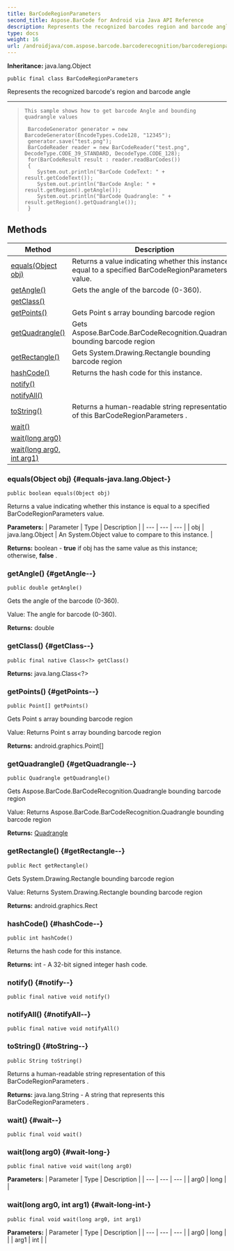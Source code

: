 ```yaml
---
title: BarCodeRegionParameters
second_title: Aspose.BarCode for Android via Java API Reference
description: Represents the recognized barcodes region and barcode angle
type: docs
weight: 16
url: /androidjava/com.aspose.barcode.barcoderecognition/barcoderegionparameters/
---
```

**Inheritance:**
java.lang.Object
```
public final class BarCodeRegionParameters
```

Represents the recognized barcode's region and barcode angle

--------------------

> ```
> This sample shows how to get barcode Angle and bounding quadrangle values
>  
>  BarcodeGenerator generator = new BarcodeGenerator(EncodeTypes.Code128, "12345");
>  generator.save("test.png");
>  BarCodeReader reader = new BarCodeReader("test.png", DecodeType.CODE_39_STANDARD, DecodeType.CODE_128);
>  for(BarCodeResult result : reader.readBarCodes())
>  {
>     System.out.println("BarCode CodeText: " + result.getCodeText());
>     System.out.println("BarCode Angle: " + result.getRegion().getAngle());
>     System.out.println("BarCode Quadrangle: " + result.getRegion().getQuadrangle());
>  }
> ```
## Methods

| Method | Description |
| --- | --- |
| [equals(Object obj)](#equals-java.lang.Object-) | Returns a value indicating whether this instance is equal to a specified  BarCodeRegionParameters  value. |
| [getAngle()](#getAngle--) | Gets the angle of the barcode (0-360). |
| [getClass()](#getClass--) |  |
| [getPoints()](#getPoints--) | Gets  Point s array bounding barcode region |
| [getQuadrangle()](#getQuadrangle--) | Gets  Aspose.BarCode.BarCodeRecognition.Quadrangle  bounding barcode region |
| [getRectangle()](#getRectangle--) | Gets  System.Drawing.Rectangle  bounding barcode region |
| [hashCode()](#hashCode--) | Returns the hash code for this instance. |
| [notify()](#notify--) |  |
| [notifyAll()](#notifyAll--) |  |
| [toString()](#toString--) | Returns a human-readable string representation of this  BarCodeRegionParameters . |
| [wait()](#wait--) |  |
| [wait(long arg0)](#wait-long-) |  |
| [wait(long arg0, int arg1)](#wait-long-int-) |  |
### equals(Object obj) {#equals-java.lang.Object-}
```
public boolean equals(Object obj)
```


Returns a value indicating whether this instance is equal to a specified  BarCodeRegionParameters  value.

**Parameters:**
| Parameter | Type | Description |
| --- | --- | --- |
| obj | java.lang.Object | An System.Object value to compare to this instance. |

**Returns:**
boolean -  **true**  if obj has the same value as this instance; otherwise,  **false** .
### getAngle() {#getAngle--}
```
public double getAngle()
```


Gets the angle of the barcode (0-360).

Value: The angle for barcode (0-360).

**Returns:**
double
### getClass() {#getClass--}
```
public final native Class<?> getClass()
```




**Returns:**
java.lang.Class<?>
### getPoints() {#getPoints--}
```
public Point[] getPoints()
```


Gets  Point s array bounding barcode region

Value: Returns  Point s array bounding barcode region

**Returns:**
android.graphics.Point[]
### getQuadrangle() {#getQuadrangle--}
```
public Quadrangle getQuadrangle()
```


Gets  Aspose.BarCode.BarCodeRecognition.Quadrangle  bounding barcode region

Value: Returns  Aspose.BarCode.BarCodeRecognition.Quadrangle  bounding barcode region

**Returns:**
[Quadrangle](../../com.aspose.barcode.barcoderecognition/quadrangle)
### getRectangle() {#getRectangle--}
```
public Rect getRectangle()
```


Gets  System.Drawing.Rectangle  bounding barcode region

Value: Returns  System.Drawing.Rectangle  bounding barcode region

**Returns:**
android.graphics.Rect
### hashCode() {#hashCode--}
```
public int hashCode()
```


Returns the hash code for this instance.

**Returns:**
int - A 32-bit signed integer hash code.
### notify() {#notify--}
```
public final native void notify()
```




### notifyAll() {#notifyAll--}
```
public final native void notifyAll()
```




### toString() {#toString--}
```
public String toString()
```


Returns a human-readable string representation of this  BarCodeRegionParameters .

**Returns:**
java.lang.String - A string that represents this  BarCodeRegionParameters .
### wait() {#wait--}
```
public final void wait()
```




### wait(long arg0) {#wait-long-}
```
public final native void wait(long arg0)
```




**Parameters:**
| Parameter | Type | Description |
| --- | --- | --- |
| arg0 | long |  |

### wait(long arg0, int arg1) {#wait-long-int-}
```
public final void wait(long arg0, int arg1)
```




**Parameters:**
| Parameter | Type | Description |
| --- | --- | --- |
| arg0 | long |  |
| arg1 | int |  |

